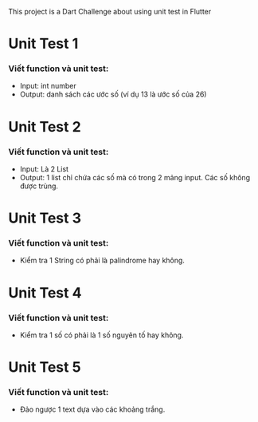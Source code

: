 This project is a Dart Challenge about using unit test in Flutter

# Unit Test 1
### Viết function và unit test:
- Input: int number
- Output: danh sách các ước số (ví dụ 13 là ước số của 26)

# Unit Test 2
### Viết function và unit test:
- Input: Là 2 List<int>
- Output: 1 list chỉ chứa các số mà có trong 2 mảng input. Các số không được trùng.

# Unit Test 3
### Viết function và unit test:
- Kiểm tra 1 String có phải là palindrome hay không.

# Unit Test 4
### Viết function và unit test:
- Kiểm tra 1 số có phải là 1 số nguyên tố hay không.

# Unit Test 5
### Viết function và unit test:
- Đảo ngược 1 text dựa vào các khoảng trắng.
